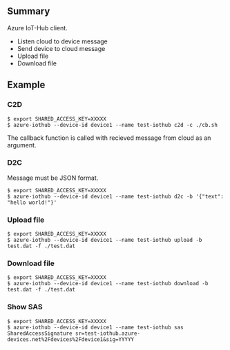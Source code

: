 ## Summary

Azure IoT-Hub client.

- Listen cloud to device message
- Send device to cloud message
- Upload file
- Download file

## Example

### C2D

```
$ export SHARED_ACCESS_KEY=XXXXX
$ azure-iothub --device-id device1 --name test-iothub c2d -c ./cb.sh
```

The callback function is called with recieved message from cloud as an argument.

### D2C
Message must be JSON format.

```
$ export SHARED_ACCESS_KEY=XXXXX
$ azure-iothub --device-id device1 --name test-iothub d2c -b '{"text": "hello world!"}'
```

### Upload file

```
$ export SHARED_ACCESS_KEY=XXXXX
$ azure-iothub --device-id device1 --name test-iothub upload -b test.dat -f ./test.dat
```

### Download file

```
$ export SHARED_ACCESS_KEY=XXXXX
$ azure-iothub --device-id device1 --name test-iothub download -b test.dat -f ./test.dat
```

### Show SAS
```
$ export SHARED_ACCESS_KEY=XXXXX
$ azure-iothub --device-id device1 --name test-iothub sas
SharedAccessSignature sr=test-iothub.azure-devices.net%2Fdevices%2Fdevice1&sig=YYYYY
```
